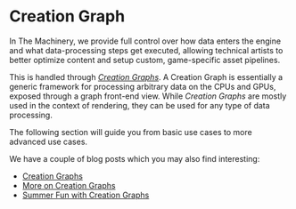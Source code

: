 # Creation Graph

In The Machinery, we provide full control over how data enters the engine and what data-processing 
steps get executed, allowing technical artists to better optimize content and setup custom,
game-specific asset pipelines. 

This is handled through [*Creation Graphs*]({{base_url}}/creation_graphs/concept.html). A Creation Graph is essentially a generic framework for 
processing arbitrary data on the CPUs and GPUs, exposed through a graph front-end view. While *Creation Graphs* are mostly used in the context of rendering, they can be used for any type of data processing.

The following section will guide you from basic use cases to more advanced use cases.

We have a couple of blog posts which you may also find interesting:

- [Creation Graphs](https://ourmachinery.com/post/creation-graphs/)
- [More on Creation Graphs](https://ourmachinery.com/post/more-on-creation-graphs/)
- [Summer Fun with Creation Graphs](https://ourmachinery.com/post/summer-fun-with-creation-graphs/)

